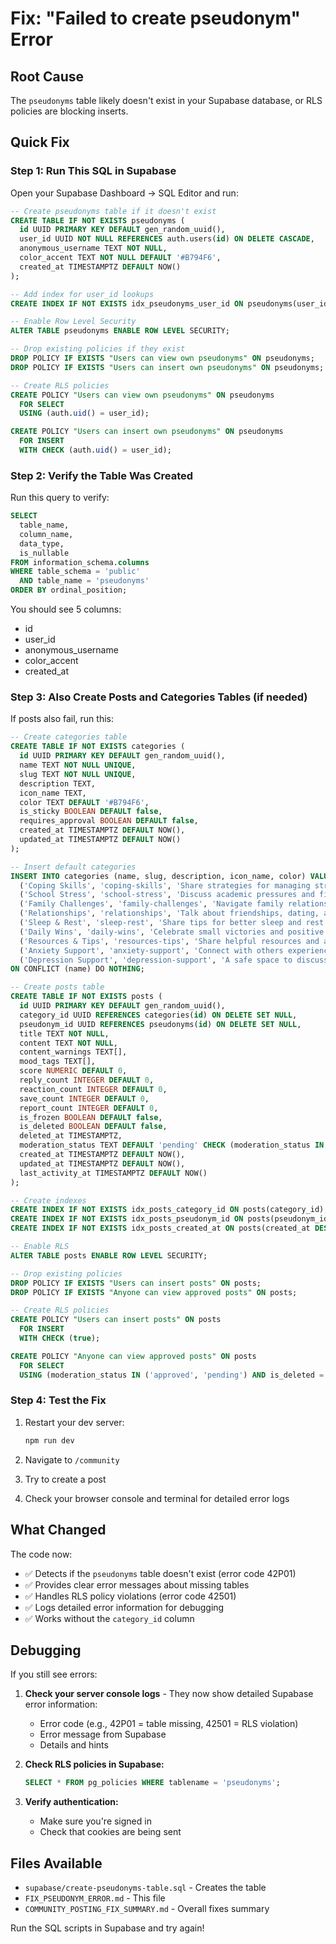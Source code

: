 # Fix: "Failed to create pseudonym" Error

## Root Cause
The `pseudonyms` table likely doesn't exist in your Supabase database, or RLS policies are blocking inserts.

## Quick Fix

### Step 1: Run This SQL in Supabase

Open your Supabase Dashboard → SQL Editor and run:

```sql
-- Create pseudonyms table if it doesn't exist
CREATE TABLE IF NOT EXISTS pseudonyms (
  id UUID PRIMARY KEY DEFAULT gen_random_uuid(),
  user_id UUID NOT NULL REFERENCES auth.users(id) ON DELETE CASCADE,
  anonymous_username TEXT NOT NULL,
  color_accent TEXT NOT NULL DEFAULT '#B794F6',
  created_at TIMESTAMPTZ DEFAULT NOW()
);

-- Add index for user_id lookups
CREATE INDEX IF NOT EXISTS idx_pseudonyms_user_id ON pseudonyms(user_id);

-- Enable Row Level Security
ALTER TABLE pseudonyms ENABLE ROW LEVEL SECURITY;

-- Drop existing policies if they exist
DROP POLICY IF EXISTS "Users can view own pseudonyms" ON pseudonyms;
DROP POLICY IF EXISTS "Users can insert own pseudonyms" ON pseudonyms;

-- Create RLS policies
CREATE POLICY "Users can view own pseudonyms" ON pseudonyms
  FOR SELECT 
  USING (auth.uid() = user_id);

CREATE POLICY "Users can insert own pseudonyms" ON pseudonyms
  FOR INSERT 
  WITH CHECK (auth.uid() = user_id);
```

### Step 2: Verify the Table Was Created

Run this query to verify:

```sql
SELECT 
  table_name,
  column_name,
  data_type,
  is_nullable
FROM information_schema.columns 
WHERE table_schema = 'public' 
  AND table_name = 'pseudonyms'
ORDER BY ordinal_position;
```

You should see 5 columns:
- id
- user_id
- anonymous_username
- color_accent
- created_at

### Step 3: Also Create Posts and Categories Tables (if needed)

If posts also fail, run this:

```sql
-- Create categories table
CREATE TABLE IF NOT EXISTS categories (
  id UUID PRIMARY KEY DEFAULT gen_random_uuid(),
  name TEXT NOT NULL UNIQUE,
  slug TEXT NOT NULL UNIQUE,
  description TEXT,
  icon_name TEXT,
  color TEXT DEFAULT '#B794F6',
  is_sticky BOOLEAN DEFAULT false,
  requires_approval BOOLEAN DEFAULT false,
  created_at TIMESTAMPTZ DEFAULT NOW(),
  updated_at TIMESTAMPTZ DEFAULT NOW()
);

-- Insert default categories
INSERT INTO categories (name, slug, description, icon_name, color) VALUES
  ('Coping Skills', 'coping-skills', 'Share strategies for managing stress and difficult emotions', 'shield', '#10B981'),
  ('School Stress', 'school-stress', 'Discuss academic pressures and find support', 'graduation-cap', '#F59E0B'),
  ('Family Challenges', 'family-challenges', 'Navigate family relationships and conflicts', 'users', '#EF4444'),
  ('Relationships', 'relationships', 'Talk about friendships, dating, and social connections', 'heart', '#EC4899'),
  ('Sleep & Rest', 'sleep-rest', 'Share tips for better sleep and rest', 'moon', '#6366F1'),
  ('Daily Wins', 'daily-wins', 'Celebrate small victories and positive moments', 'trophy', '#10B981'),
  ('Resources & Tips', 'resources-tips', 'Share helpful resources and advice', 'book', '#8B5CF6'),
  ('Anxiety Support', 'anxiety-support', 'Connect with others experiencing anxiety', 'brain', '#3B82F6'),
  ('Depression Support', 'depression-support', 'A safe space to discuss depression', 'lightbulb', '#6366F1')
ON CONFLICT (name) DO NOTHING;

-- Create posts table
CREATE TABLE IF NOT EXISTS posts (
  id UUID PRIMARY KEY DEFAULT gen_random_uuid(),
  category_id UUID REFERENCES categories(id) ON DELETE SET NULL,
  pseudonym_id UUID REFERENCES pseudonyms(id) ON DELETE SET NULL,
  title TEXT NOT NULL,
  content TEXT NOT NULL,
  content_warnings TEXT[],
  mood_tags TEXT[],
  score NUMERIC DEFAULT 0,
  reply_count INTEGER DEFAULT 0,
  reaction_count INTEGER DEFAULT 0,
  save_count INTEGER DEFAULT 0,
  report_count INTEGER DEFAULT 0,
  is_frozen BOOLEAN DEFAULT false,
  is_deleted BOOLEAN DEFAULT false,
  deleted_at TIMESTAMPTZ,
  moderation_status TEXT DEFAULT 'pending' CHECK (moderation_status IN ('pending', 'approved', 'flagged', 'removed')),
  created_at TIMESTAMPTZ DEFAULT NOW(),
  updated_at TIMESTAMPTZ DEFAULT NOW(),
  last_activity_at TIMESTAMPTZ DEFAULT NOW()
);

-- Create indexes
CREATE INDEX IF NOT EXISTS idx_posts_category_id ON posts(category_id);
CREATE INDEX IF NOT EXISTS idx_posts_pseudonym_id ON posts(pseudonym_id);
CREATE INDEX IF NOT EXISTS idx_posts_created_at ON posts(created_at DESC);

-- Enable RLS
ALTER TABLE posts ENABLE ROW LEVEL SECURITY;

-- Drop existing policies
DROP POLICY IF EXISTS "Users can insert posts" ON posts;
DROP POLICY IF EXISTS "Anyone can view approved posts" ON posts;

-- Create RLS policies
CREATE POLICY "Users can insert posts" ON posts
  FOR INSERT
  WITH CHECK (true);

CREATE POLICY "Anyone can view approved posts" ON posts
  FOR SELECT
  USING (moderation_status IN ('approved', 'pending') AND is_deleted = false);
```

### Step 4: Test the Fix

1. Restart your dev server:
   ```bash
   npm run dev
   ```

2. Navigate to `/community`

3. Try to create a post

4. Check your browser console and terminal for detailed error logs

## What Changed

The code now:
- ✅ Detects if the `pseudonyms` table doesn't exist (error code 42P01)
- ✅ Provides clear error messages about missing tables
- ✅ Handles RLS policy violations (error code 42501)
- ✅ Logs detailed error information for debugging
- ✅ Works without the `category_id` column

## Debugging

If you still see errors:

1. **Check your server console logs** - They now show detailed Supabase error information:
   - Error code (e.g., 42P01 = table missing, 42501 = RLS violation)
   - Error message from Supabase
   - Details and hints

2. **Check RLS policies in Supabase:**
   ```sql
   SELECT * FROM pg_policies WHERE tablename = 'pseudonyms';
   ```

3. **Verify authentication:**
   - Make sure you're signed in
   - Check that cookies are being sent

## Files Available

- `supabase/create-pseudonyms-table.sql` - Creates the table
- `FIX_PSEUDONYM_ERROR.md` - This file
- `COMMUNITY_POSTING_FIX_SUMMARY.md` - Overall fixes summary

Run the SQL scripts in Supabase and try again!

